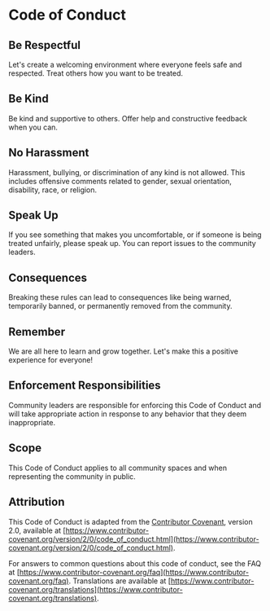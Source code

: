 # Code of Conduct

## Be Respectful

Let's create a welcoming environment where everyone feels safe and respected. Treat others how you want to be treated.

## Be Kind

Be kind and supportive to others. Offer help and constructive feedback when you can.

## No Harassment

Harassment, bullying, or discrimination of any kind is not allowed. This includes offensive comments related to gender, sexual orientation, disability, race, or religion.

## Speak Up

If you see something that makes you uncomfortable, or if someone is being treated unfairly, please speak up. You can report issues to the community leaders.

## Consequences

Breaking these rules can lead to consequences like being warned, temporarily banned, or permanently removed from the community.

## Remember

We are all here to learn and grow together. Let's make this a positive experience for everyone!

## Enforcement Responsibilities

Community leaders are responsible for enforcing this Code of Conduct and will take appropriate action in response to any behavior that they deem inappropriate.

## Scope

This Code of Conduct applies to all community spaces and when representing the community in public.

## Attribution

This Code of Conduct is adapted from the [Contributor Covenant][homepage], version 2.0, available at [https://www.contributor-covenant.org/version/2/0/code_of_conduct.html](https://www.contributor-covenant.org/version/2/0/code_of_conduct.html).

[homepage]: https://www.contributor-covenant.org

For answers to common questions about this code of conduct, see the FAQ at [https://www.contributor-covenant.org/faq](https://www.contributor-covenant.org/faq). Translations are available at [https://www.contributor-covenant.org/translations](https://www.contributor-covenant.org/translations).
